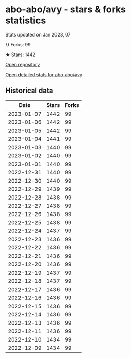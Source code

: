 # abo-abo/avy - stars & forks statistics

Stats updated on Jan 2023, 07

☋ Forks: 99

★ Stars: 1442

[Open repository](https://github.com/abo-abo/avy)

[Open detailed stats for abo-abo/avy](https://reviewgithub.com/rep/abo-abo/avy)

## Historical data
| Date | Stars | Forks |
|------|-------|-------|
| 2023-01-07 | 1442 | 99 | 
| 2023-01-06 | 1442 | 99 | 
| 2023-01-05 | 1442 | 99 | 
| 2023-01-04 | 1441 | 99 | 
| 2023-01-03 | 1440 | 99 | 
| 2023-01-02 | 1440 | 99 | 
| 2023-01-01 | 1440 | 99 | 
| 2022-12-31 | 1440 | 99 | 
| 2022-12-30 | 1440 | 99 | 
| 2022-12-29 | 1439 | 99 | 
| 2022-12-28 | 1438 | 99 | 
| 2022-12-27 | 1438 | 99 | 
| 2022-12-26 | 1438 | 99 | 
| 2022-12-25 | 1438 | 99 | 
| 2022-12-24 | 1437 | 99 | 
| 2022-12-23 | 1436 | 99 | 
| 2022-12-22 | 1436 | 99 | 
| 2022-12-21 | 1436 | 99 | 
| 2022-12-20 | 1436 | 99 | 
| 2022-12-19 | 1437 | 99 | 
| 2022-12-18 | 1437 | 99 | 
| 2022-12-17 | 1436 | 99 | 
| 2022-12-16 | 1436 | 99 | 
| 2022-12-15 | 1436 | 99 | 
| 2022-12-14 | 1436 | 99 | 
| 2022-12-13 | 1436 | 99 | 
| 2022-12-11 | 1436 | 99 | 
| 2022-12-10 | 1434 | 99 | 
| 2022-12-09 | 1434 | 99 | 


